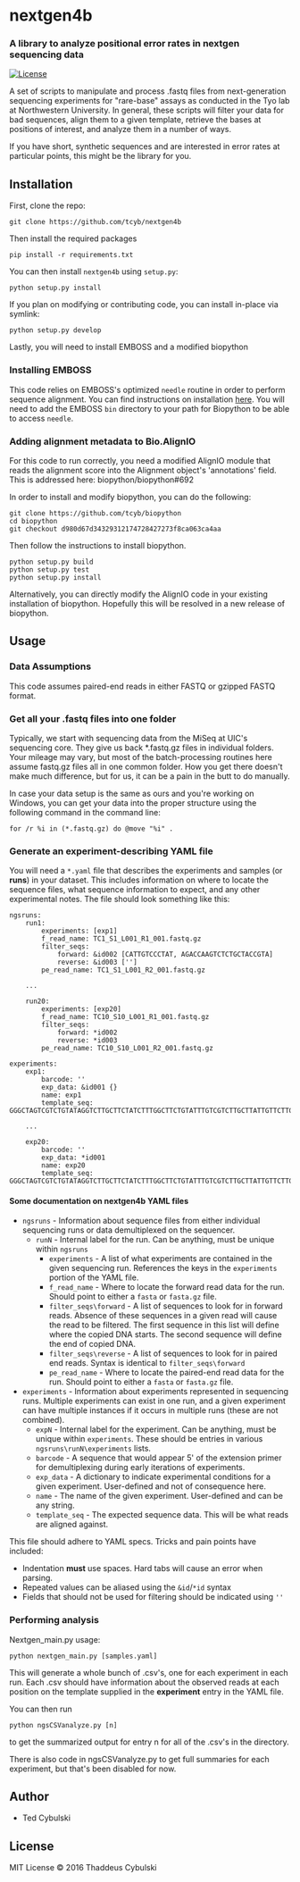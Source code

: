 # nextgen4b
### A library to analyze positional error rates in nextgen sequencing data

[![License](https://img.shields.io/badge/license-MIT-blue.svg?style=flat)](https://github.com/tcyb/nexgen4b/blob/master/license.txt)

A set of scripts to manipulate and process .fastq files from next-generation sequencing experiments for "rare-base" assays as conducted in the Tyo lab at Northwestern University. In general, these scripts will filter your data for bad sequences, align them to a given template, retrieve the bases at positions of interest, and analyze them in a number of ways.

If you have short, synthetic sequences and are interested in error rates at particular points, this might be the library for you.

## Installation

First, clone the repo:

    git clone https://github.com/tcyb/nextgen4b

Then install the required packages

    pip install -r requirements.txt

You can then install `nextgen4b` using `setup.py`:

    python setup.py install

If you plan on modifying or contributing code, you can install in-place via symlink:

    python setup.py develop

Lastly, you will need to install EMBOSS and a modified biopython

### Installing EMBOSS

This code relies on EMBOSS's optimized `needle` routine in order to perform sequence alignment. You can find instructions on installation [here](http://emboss.sourceforge.net/download/). You will need to add the EMBOSS `bin` directory to your path for Biopython to be able to access `needle`.

### Adding alignment metadata to Bio.AlignIO

For this code to run correctly, you need a modified AlignIO module that reads the alignment score into the Alignment object's 'annotations' field. This is addressed here: biopython/biopython#692

In order to install and modify biopython, you can do the following:

    git clone https://github.com/tcyb/biopython
    cd biopython
    git checkout d980d67d34329312174728427273f8ca063ca4aa

Then follow the instructions to install biopython.

	python setup.py build
	python setup.py test
	python setup.py install

Alternatively, you can directly modify the AlignIO code in your existing installation of biopython. Hopefully this will be resolved in a new release of biopython.

## Usage

### Data Assumptions

This code assumes paired-end reads in either FASTQ or gzipped FASTQ format.

### Get all your .fastq files into one folder

Typically, we start with sequencing data from the MiSeq at UIC's sequencing core. They give us back *.fastq.gz files in individual folders. Your mileage may vary, but most of the batch-processing routines here assume fastq.gz files all in one
common folder. How you get there doesn't make much difference, but for us, it can be a pain in the butt to do manually.

In case your data setup is the same as ours and you're working on Windows, you can get your data into the proper structure using the following command in the command line:

    for /r %i in (*.fastq.gz) do @move "%i" .

### Generate an experiment-describing YAML file

You will need a `*.yaml` file that describes the experiments and samples (or **runs**) in your dataset. This includes information on where to locate the sequence files, what sequence information to expect, and any other experimental notes. The file should look something like this:

    ngsruns:
        run1:
            experiments: [exp1]
            f_read_name: TC1_S1_L001_R1_001.fastq.gz
            filter_seqs:
                forward: &id002 [CATTGTCCCTAT, AGACCAAGTCTCTGCTACCGTA]
                reverse: &id003 ['']
            pe_read_name: TC1_S1_L001_R2_001.fastq.gz

        ...

        run20:
            experiments: [exp20]
            f_read_name: TC10_S10_L001_R1_001.fastq.gz
            filter_seqs:
                forward: *id002
                reverse: *id003
            pe_read_name: TC10_S10_L001_R2_001.fastq.gz

    experiments:
        exp1:
            barcode: ''
            exp_data: &id001 {}
            name: exp1
            template_seq: GGGCTAGTCGTCTGTATAGGTCTTGCTTCTATCTTTGGCTTCTGTATTTGTCGTCTTGCTTATTGTTCTTGTTCTTATGTTCTGTTCTGGTATTTCGGTT

        ...

        exp20:
            barcode: ''
            exp_data: *id001
            name: exp20
            template_seq: GGGCTAGTCGTCTGTATAGGTCTTGCTTCTATCTTTGGCTTCTGTATTTGTCGTCTTGCTTATTGTTCTTGTTCTTATGTTCTGTTCTGGTATTTCGGTT

#### Some documentation on nextgen4b YAML files

* `ngsruns` - Information about sequence files from either individual sequencing runs or data demultiplexed on the sequencer.
  * `runN` - Internal label for the run. Can be anything, must be unique within `ngsruns`
    * `experiments` - A list of what experiments are contained in the given sequencing run. References the keys in the `experiments` portion of the YAML file.
    * `f_read_name` - Where to locate the forward read data for the run. Should point to either a `fasta` or `fasta.gz` file.
    * `filter_seqs\forward` - A list of sequences to look for in forward reads. Absence of these sequences in a given read will cause the read to be filtered. The first sequence in this list will define where the copied DNA starts. The second sequence will define the end of copied DNA. 
    * `filter_seqs\reverse` - A list of sequences to look for in paired end reads. Syntax is identical to `filter_seqs\forward`
    * `pe_read_name` - Where to locate the paired-end read data for the run. Should point to either a `fasta` or `fasta.gz` file.
* `experiments` - Information about experiments represented in sequencing runs. Multiple experiments can exist in one run, and a given experiment can have multiple instances if it occurs in multiple runs (these are not combined).
  * `expN` - Internal label for the experiment. Can be anything, must be unique within `experiments`. These should be entries in various `ngsruns\runN\experiments` lists.
  * `barcode` - A sequence that would appear 5' of the extension primer for demultiplexing during early iterations of experiments.
  * `exp_data` - A dictionary to indicate experimental conditions for a given experiment. User-defined and not of consequence here.
  * `name` - The name of the given experiment. User-defined and can be any string.
  * `template_seq` - The expected sequence data. This will be what reads are aligned against.

This file should adhere to YAML specs. Tricks and pain points have included:
  * Indentation **must** use spaces. Hard tabs will cause an error when parsing.
  * Repeated values can be aliased using the `&id`/`*id` syntax
  * Fields that should not be used for filtering should be indicated using `''`

### Performing analysis

Nextgen_main.py usage:

	python nextgen_main.py [samples.yaml]

This will generate a whole bunch of .csv's, one for each experiment in each run. Each .csv should have information about the observed reads at each position on the template supplied in the **experiment** entry in the YAML file.

You can then run

	python ngsCSVanalyze.py [n]

to get the summarized output for entry n for all of the .csv's in the directory.

There is also code in ngsCSVanalyze.py to get full summaries for each experiment, but that's been disabled for now.

## Author

* Ted Cybulski

## License

MIT License &copy; 2016 Thaddeus Cybulski
